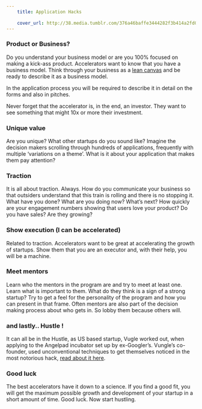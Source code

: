 ```yaml
---
    title: Application Hacks
    
    cover_url: http://38.media.tumblr.com/376a46baffe3444282f3b414a2fd0d46/tumblr_n9hxcf3Bm91st5lhmo1_1280.jpg
---
```



### Product or Business?

Do you understand your business model or are you 100% focused on making a kick-ass product. Accelerators want to know that you have a business model. Think through your business as a <a href="http://pollenizer.com/a-quick-walkthrough-lean-dashboard-v4">lean canvas</a> and be ready to describe it as a business model.

In the application process you will be required to describe it in detail on the forms and also in pitches. 

Never forget that the accelerator is, in the end, an investor. They want to see something that might 10x or more their investment.

### Unique value

Are you unique? What other startups do you sound like? Imagine the decision makers scrolling through hundreds of applications, frequently with multiple ‘variations on a theme’. What is it about your application that makes them pay attention?  

### Traction

It is all about traction. Always. How do you communicate your business so that outsiders understand that this train is rolling and there is no stopping it. What have you done? What are you doing now? What’s next? How quickly are your engagement numbers showing that users love your product? Do you have sales? Are they growing?

### Show execution (I can be accelerated)

Related to traction. Accelerators want to be great at accelerating the growth of startups. Show them that you are an executor and, with their help, you will be a machine.

### Meet mentors

Learn who the mentors in the program are and try to meet at least one. Learn what is important to them. What do they think is a sign of a strong startup? Try to get a feel for the personality of the program and how you can present in that frame. Often mentors are also part of the decision making process about who gets in. So lobby them because others will.

### and lastly.. Hustle ! 

It can all be in the Hustle, as US based startup, Vugle worked out, when applying to the Angelpad incubator set up by ex-Googler’s. Vungle’s co-founder, used unconventional techniques to get themselves noticed in the most notorious hack, <a href="http://pando.com/2012/05/02/vungles-co-founders-hustle-their-way-to-a-2-million-seed-round/">read about it here</a>.


### Good luck

The best accelerators have it down to a science. If you find a good fit, you will get the maximum possible growth and development of your startup in a short amount of time. Good luck. Now start hustling.